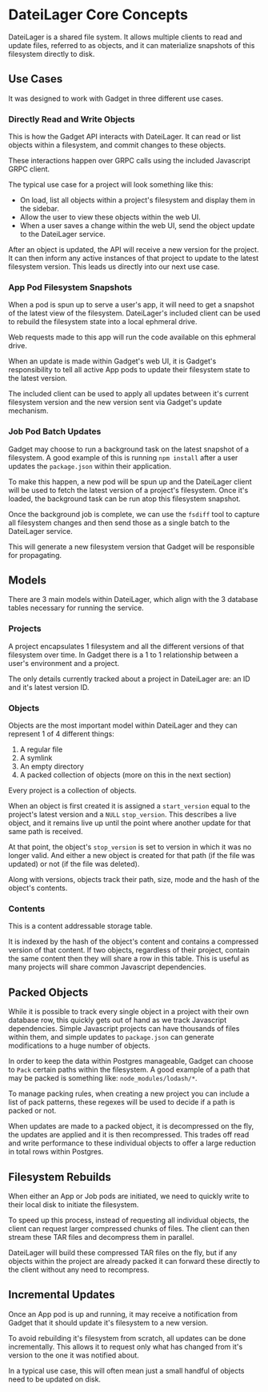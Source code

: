 # DateiLager Core Concepts

DateiLager is a shared file system. It allows multiple clients to read and update files, referred to as objects, and it can materialize snapshots of this filesystem directly to disk.

## Use Cases

It was designed to work with Gadget in three different use cases.

### Directly Read and Write Objects

This is how the Gadget API interacts with DateiLager. It can read or list objects within a filesystem, and commit changes to these objects.

These interactions happen over GRPC calls using the included Javascript GRPC client.

The typical use case for a project will look something like this:

- On load, list all objects within a project's filesystem and display them in the sidebar.
- Allow the user to view these objects within the web UI.
- When a user saves a change within the web UI, send the object update to the DateiLager service.

After an object is updated, the API will receive a new version for the project. It can then inform any active instances of that project to update to the latest filesystem version. This leads us directly into our next use case.

### App Pod Filesystem Snapshots

When a pod is spun up to serve a user's app, it will need to get a snapshot of the latest view of the filesystem. DateiLager's included client can be used to rebuild the filesystem state into a local ephmeral drive.

Web requests made to this app will run the code available on this ephmeral drive.

When an update is made within Gadget's web UI, it is Gadget's responsibility to tell all active App pods to update their filesystem state to the latest version.

The included client can be used to apply all updates between it's current filesystem version and the new version sent via Gadget's update mechanism.

### Job Pod Batch Updates

Gadget may choose to run a background task on the latest snapshot of a filesystem. A good example of this is running `npm install` after a user updates the `package.json` within their application.

To make this happen, a new pod will be spun up and the DateiLager client will be used to fetch the latest version of a project's filesystem. Once it's loaded, the background task can be run atop this filesystem snapshot.

Once the background job is complete, we can use the `fsdiff` tool to capture all filesystem changes and then send those as a single batch to the DateiLager service.

This will generate a new filesystem version that Gadget will be responsible for propagating.

## Models

There are 3 main models within DateiLager, which align with the 3 database tables necessary for running the service.

### Projects

A project encapsulates 1 filesystem and all the different versions of that filesystem over time. In Gadget there is a 1 to 1 relationship between a user's environment and a project.

The only details currently tracked about a project in DateiLager are: an ID and it's latest version ID.

### Objects

Objects are the most important model within DateiLager and they can represent 1 of 4 different things:

1. A regular file
2. A symlink
3. An empty directory
4. A packed collection of objects (more on this in the next section)

Every project is a collection of objects.

When an object is first created it is assigned a `start_version` equal to the project's latest version and a `NULL` `stop_version`. This describes a live object, and it remains live up until the point where another update for that same path is received.

At that point, the object's `stop_version` is set to version in which it was no longer valid. And either a new object is created for that path (if the file was updated) or not (if the file was deleted).

Along with versions, objects track their path, size, mode and the hash of the object's contents.

### Contents

This is a content addressable storage table.

It is indexed by the hash of the object's content and contains a compressed version of that content. If two objects, regardless of their project, contain the same content then they will share a row in this table. This is useful as many projects will share common Javascript dependencies.

## Packed Objects

While it is possible to track every single object in a project with their own database row, this quickly gets out of hand as we track Javascript dependencies. Simple Javascript projects can have thousands of files within them, and simple updates to `package.json` can generate modifications to a huge number of objects.

In order to keep the data within Postgres manageable, Gadget can choose to `Pack` certain paths within the filesystem. A good example of a path that may be packed is something like: `node_modules/lodash/*`.

To manage packing rules, when creating a new project you can include a list of pack patterns, these regexes will be used to decide if a path is packed or not.

When updates are made to a packed object, it is decompressed on the fly, the updates are applied and it is then recompressed. This trades off read and write performance to these individual objects to offer a large reduction in total rows within Postgres.

## Filesystem Rebuilds

When either an App or Job pods are initiated, we need to quickly write to their local disk to initiate the filesystem.

To speed up this process, instead of requesting all individual objects, the client can request larger compressed chunks of files. The client can then stream these TAR files and decompress them in parallel.

DateiLager will build these compressed TAR files on the fly, but if any objects within the project are already packed it can forward these directly to the client without any need to recompress.

## Incremental Updates

Once an App pod is up and running, it may receive a notification from Gadget that it should update it's filesystem to a new version.

To avoid rebuilding it's filesystem from scratch, all updates can be done incrementally. This allows it to request only what has changed from it's version to the one it was notified about.

In a typical use case, this will often mean just a small handful of objects need to be updated on disk.
